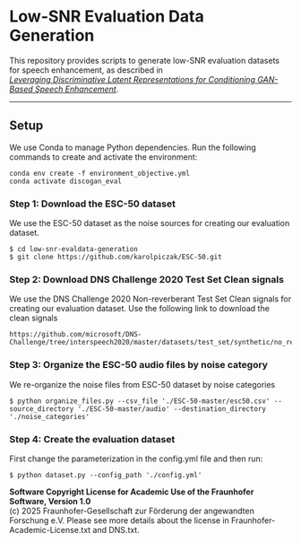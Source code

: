 # Low-SNR Evaluation Data Generation

This repository provides scripts to generate low-SNR evaluation datasets for speech enhancement, as described in  
[*Leveraging Discriminative Latent Representations for Conditioning GAN-Based Speech Enhancement*](https://arxiv.org/abs/2508.20859).

---


## Setup

We use Conda to manage Python dependencies. Run the following commands to create and activate the environment:

```shell
conda env create -f environment_objective.yml
conda activate discogan_eval
```



### Step 1: Download the ESC-50 dataset
We use the ESC-50 dataset as the noise sources for creating our evaluation dataset.

```shell
$ cd low-snr-evaldata-generation 
$ git clone https://github.com/karolpiczak/ESC-50.git
```

### Step 2: Download DNS Challenge 2020 Test Set Clean signals
We use the DNS Challenge 2020 Non-reverberant Test Set Clean signals for creating our evaluation dataset.
Use the following link to download the clean signals

```shell
https://github.com/microsoft/DNS-Challenge/tree/interspeech2020/master/datasets/test_set/synthetic/no_reverb/clean
```
### Step 3: Organize the ESC-50 audio files by noise category
We re-organize the noise files from ESC-50 dataset by noise categories

```shell
$ python organize_files.py --csv_file './ESC-50-master/esc50.csv' --source_directory './ESC-50-master/audio' --destination_directory './noise_categories'
```

### Step 4: Create the evaluation dataset
First change the parameterization in the config.yml file and then run:

```shell
$ python dataset.py --config_path './config.yml' 
```







**Software Copyright License for Academic Use of the Fraunhofer Software, Version 1.0**  
(c) 2025 Fraunhofer-Gesellschaft zur Förderung der angewandten Forschung e.V. Please see more details about the license in Fraunhofer-Academic-License.txt and DNS.txt.
